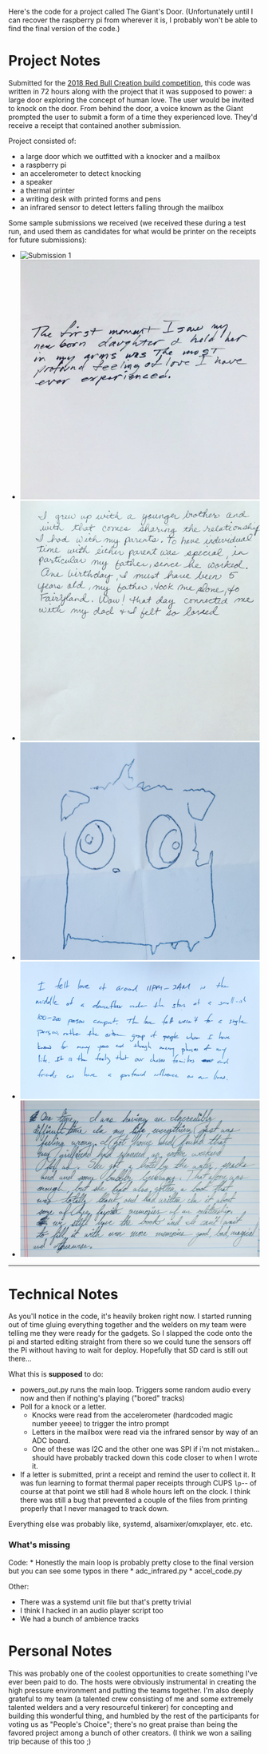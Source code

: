 Here's the code for a project called The Giant's Door. (Unfortunately until I can recover the raspberry pi from wherever it is, I probably won't be able to find the final version of the code.)

# Project Notes

Submitted for the [2018 Red Bull Creation build competition](https://makezine.com/2018/07/03/red-bull-creation-returns-high-five-machine-9-crazy-contraptions/), this code was written in 72 hours along with the project that it was supposed to power: a large door exploring the concept of human love. The user would be invited to knock on the door. From behind the door, a voice known as the Giant prompted the user to submit a form of a time they experienced love. They'd receive a receipt that contained another submission.

Project consisted of:
* a large door which we outfitted with a knocker and a mailbox
* a raspberry pi
* an accelerometer to detect knocking
* a speaker
* a thermal printer
* a writing desk with printed forms and pens
* an infrared sensor to detect letters falling through the mailbox


Some sample submissions we received (we received these during a test run, and used them as candidates for what would be printer on the receipts for future submissions):
* ![Submission 1](receipt/IMG_20180632_214502_974.jpg)
* ![Submission 2](receipt/IMG_20180630_214521_717.jpg)
* ![Submission 3](receipt/IMG_20180630_214550_784.jpg)
* ![Submission 4](receipt/IMG_20180630_214835_424.jpg)
* ![Submission 5](receipt/IMG_20180630_214910_728.jpg)
* ![Submission 6](receipt/IMG_20180630_214941_654.jpg)

----

# Technical Notes

As you'll notice in the code, it's heavily broken right now. I started running out of time gluing everything together and the welders on my team were telling me they were ready for the gadgets. So I slapped the code onto the pi and started editing straight from there so we could tune the sensors off the Pi without having to wait for deploy. Hopefully that SD card is still out there...

What this is **supposed** to do:
* powers_out.py runs the main loop. Triggers some random audio every now and then if nothing's playing ("bored" tracks)
* Poll for a knock or a letter.
    * Knocks were read from the accelerometer (hardcoded magic number yeeee) to trigger the intro prompt
    * Letters in the mailbox were read via the infrared sensor by way of an ADC board.
    * One of these was I2C and the other one was SPI if i'm not mistaken... should have probably tracked down this code
      closer to when I wrote it.
* If a letter is submitted, print a receipt and remind the user to collect it. It was fun learning to format thermal paper receipts through CUPS `lp`-- of course at that point we still had 8 whole hours left on the clock. I think there was still a bug that prevented a couple of the files from printing properly that I never managed to track down.

Everything else was probably like, systemd, alsamixer/omxplayer, etc. etc.

### What's missing

Code: 
    * Honestly the main loop is probably pretty close to the final version but you can see some typos in there
    * adc_infrared.py
    * accel_code.py

Other:
* There was a systemd unit file but that's pretty trivial 
* I think I hacked in an audio player script too
* We had a bunch of ambience tracks

# Personal Notes

This was probably one of the coolest opportunities to create something I've ever been paid to do. The hosts were obviously instrumental in creating the high pressure environment and putting the teams together. I'm also deeply grateful to my team (a talented crew consisting of me and some extremely talented welders and a very resourceful tinkerer) for concepting and building this wonderful thing, and humbled by the rest of the participants for voting us as "People's Choice"; there's no great praise than being the favored project among a bunch of other creators. (I think we won a sailing trip because of this too ;)
